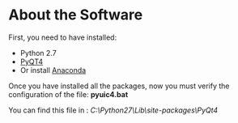 # About the Software

First, you need to have installed:

* Python 2.7
* [PyQT4](https://riverbankcomputing.com/software/pyqt/download)
* Or install [Anaconda](http://continuum.io/downloads)

Once you have installed all the packages, now you must verify the configuration of the file: **pyuic4.bat**

You can find this file in : *C:\Python27\Lib\site-packages\PyQt4*
